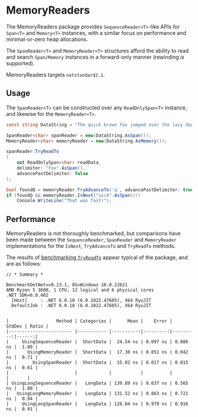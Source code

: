 # MemoryReaders

The MemoryReaders package provides `SequenceReader<T>`-like APIs for `Span<T>` and `Memory<T>` instances,
with a similar focus on performance and minimal-or-zero heap allocations.

The `SpanReader<T>` and `MemoryReader<T>` structures afford the ability to read and search `Span/Memory`
instances in a forward-only manner (rewinding *is* supported). 

MemoryReaders targets `netstandard2.1`.

## Usage

The `SpanReader<T>` can be constructed over any `ReadOnlySpan<T>` instance, and likewise for the `MemoryReader<T>`.

```csharp
const string DataString = "The quick brown fox jumped over the lazy dog";

SpanReader<char> spanReader = new(DataString.AsSpan());
MemoryReader<char> memoryReader = new(DataString.AsMemory());

spanReader.TryReadTo
(
    out ReadOnlySpan<char> readData,
    delimiter: "fox".AsSpan(),
    advancePastDelimiter: false
);

bool foundQ = memoryReader.TryAdvanceTo('q', advancePastDelimiter: true);
if (foundQ && memoryReader.IsNext("uick".AsSpan()))
    Console.WriteLine("That was fast!");
```

## Performance

MemoryReaders is not thoroughly benchmarked, but comparisons have been made between the `SequenceReader`, `SpanReader`
and `MemoryReader` implementations for the `IsNext`, `TryAdvanceTo` and `TryReadTo` methods.

The results of [benchmarking `TryReadTo`](./MemoryReaders.Benchmarks/Benchmarks/TryReadTo.cs) appear typical of the package, and are as follows:

```
// * Summary *

BenchmarkDotNet=v0.13.1, OS=Windows 10.0.22621
AMD Ryzen 5 3600, 1 CPU, 12 logical and 6 physical cores
.NET SDK=6.0.402
  [Host]     : .NET 6.0.10 (6.0.1022.47605), X64 RyuJIT
  DefaultJob : .NET 6.0.10 (6.0.1022.47605), X64 RyuJIT


|                  Method | Categories |      Mean |    Error |   StdDev | Ratio |
|------------------------ |----------- |----------:|---------:|---------:|------:|
|     UsingSequenceReader |  ShortData |  24.54 ns | 0.097 ns | 0.086 ns |  1.00 |
|       UsingMemoryReader |  ShortData |  17.30 ns | 0.051 ns | 0.042 ns |  0.71 |
|         UsingSpanReader |  ShortData |  15.02 ns | 0.017 ns | 0.015 ns |  0.61 |
|                         |            |           |          |          |       |
| UsingLongSequenceReader |   LongData | 139.89 ns | 0.637 ns | 0.565 ns |  1.00 |
|   UsingLongMemoryReader |   LongData | 131.52 ns | 0.863 ns | 0.721 ns |  0.94 |
|     UsingLongSpanReader |   LongData | 128.04 ns | 0.979 ns | 0.916 ns |  0.91 |
```
